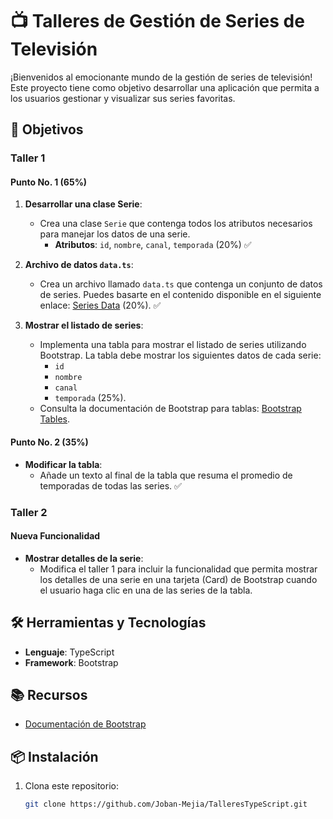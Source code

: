 # 📺 Talleres de Gestión de Series de Televisión

¡Bienvenidos al emocionante mundo de la gestión de series de televisión! Este proyecto tiene como objetivo desarrollar una aplicación que permita a los usuarios gestionar y visualizar sus series favoritas.

## 🎯 Objetivos

### Taller 1

#### Punto No. 1 (65%)

1. **Desarrollar una clase Serie**:
   - Crea una clase `Serie` que contenga todos los atributos necesarios para manejar los datos de una serie.
     - **Atributos**: `id`, `nombre`, `canal`, `temporada` (20%) ✅

2. **Archivo de datos `data.ts`**:
   - Crea un archivo llamado `data.ts` que contenga un conjunto de datos de series. Puedes basarte en el contenido disponible en el siguiente enlace: [Series Data](https://gist.githubusercontent.com/josejbocanegra/de7431ea04351128053335c8/68c9698c/raw/add0c3cad73b7f913de44ee02b9ca7ebd1ebea23/series.ts) (20%). ✅

3. **Mostrar el listado de series**:
   - Implementa una tabla para mostrar el listado de series utilizando Bootstrap. La tabla debe mostrar los siguientes datos de cada serie:
     - `id`
     - `nombre`
     - `canal`
     - `temporada` (25%).
   - Consulta la documentación de Bootstrap para tablas: [Bootstrap Tables](https://getbootstrap.com/docs/4.0/content/tables/).

#### Punto No. 2 (35%)

- **Modificar la tabla**:
   - Añade un texto al final de la tabla que resuma el promedio de temporadas de todas las series. ✅

### Taller 2

#### Nueva Funcionalidad

- **Mostrar detalles de la serie**:
   - Modifica el taller 1 para incluir la funcionalidad que permita mostrar los detalles de una serie en una tarjeta (Card) de Bootstrap cuando el usuario haga clic en una de las series de la tabla.

## 🛠️ Herramientas y Tecnologías

- **Lenguaje**: TypeScript
- **Framework**: Bootstrap

## 📚 Recursos

- [Documentación de Bootstrap](https://getbootstrap.com/docs/4.0/getting-started/introduction/)

## 📦 Instalación

1. Clona este repositorio:
   ```bash
   git clone https://github.com/Joban-Mejia/TalleresTypeScript.git
   ```
